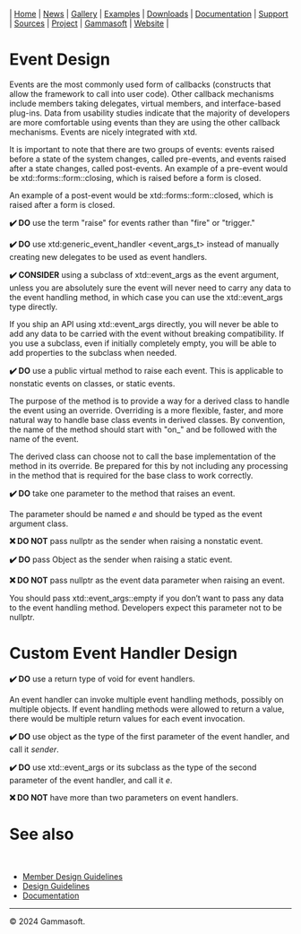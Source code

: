 | [Home](home.md) | [News](news.md) | [Gallery](gallery.md) | [Examples](examples.md) | [Downloads](downloads.md) | [Documentation](documentation.md) | [Support](support.md) | [Sources](https://github.com/gammasoft71/xtd) | [Project](https://sourceforge.net/projects/xtdpro/) | [Gammasoft](gammasoft.md) | [Website](https://gammasoft71.github.io/xtd) |

# Event Design

Events are the most commonly used form of callbacks (constructs that allow the framework to call into user code). Other callback mechanisms include members taking delegates, virtual members, and interface-based plug-ins. Data from usability studies indicate that the majority of developers are more comfortable using events than they are using the other callback mechanisms. Events are nicely integrated with xtd.

It is important to note that there are two groups of events: events raised before a state of the system changes, called pre-events, and events raised after a state changes, called post-events. An example of a pre-event would be xtd::forms::form::closing, which is raised before a form is closed.

An example of a post-event would be xtd::forms::form::closed, which is raised after a form is closed.

**✔️ DO** use the term "raise" for events rather than "fire" or "trigger."

**✔️ DO** use xtd:generic_event_handler <event_args_t> instead of manually creating new delegates to be used as event handlers.

**✔️ CONSIDER** using a subclass of xtd::event_args as the event argument, unless you are absolutely sure the event will never need to carry any data to the event handling method, in which case you can use the xtd::event_args type directly.

If you ship an API using xtd::event_args directly, you will never be able to add any data to be carried with the event without breaking compatibility. If you use a subclass, even if initially completely empty, you will be able to add properties to the subclass when needed.

**✔️ DO** use a public virtual method to raise each event. This is applicable to nonstatic events on classes, or static events.

The purpose of the method is to provide a way for a derived class to handle the event using an override. Overriding is a more flexible, faster, and more natural way to handle base class events in derived classes. By convention, the name of the method should start with "on_" and be followed with the name of the event.

The derived class can choose not to call the base implementation of the method in its override. Be prepared for this by not including any processing in the method that is required for the base class to work correctly.

**✔️ DO** take one parameter to the method that raises an event.

The parameter should be named *e* and should be typed as the event argument class.

**❌ DO NOT** pass nullptr as the sender when raising a nonstatic event.

**✔️ DO** pass Object as the sender when raising a static event.

**❌ DO NOT** pass nullptr as the event data parameter when raising an event.

You should pass xtd::event_args::empty if you don’t want to pass any data to the event handling method. Developers expect this parameter not to be nullptr.

# Custom Event Handler Design

**✔️ DO** use a return type of void for event handlers.

An event handler can invoke multiple event handling methods, possibly on multiple objects. If event handling methods were allowed to return a value, there would be multiple return values for each event invocation.

**✔️ DO** use object as the type of the first parameter of the event handler, and call it *sender*.

**✔️ DO** use xtd::event_args or its subclass as the type of the second parameter of the event handler, and call it *e*.

**❌ DO NOT** have more than two parameters on event handlers.

# See also
​
* [Member Design Guidelines](member_design_guidelines.md)
* [Design Guidelines](design_guidelines.md)
* [Documentation](documentation.md)

______________________________________________________________________________________________

© 2024 Gammasoft.
